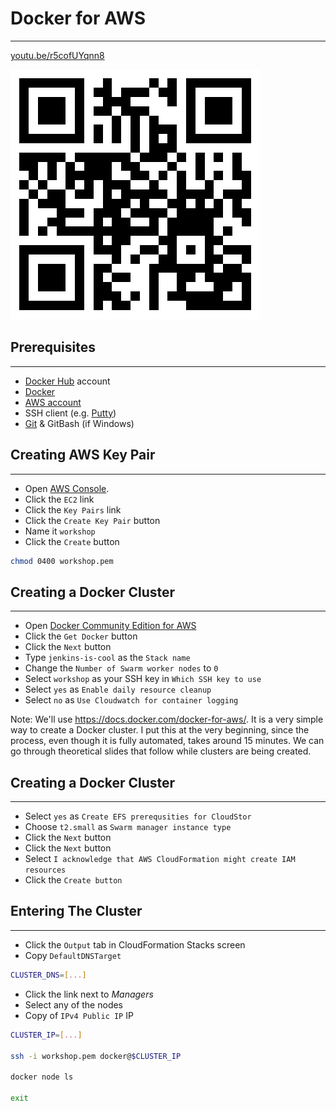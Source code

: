 # Docker for AWS

---

[youtu.be/r5cofUYqnn8](https://youtu.be/r5cofUYqnn8)

![](img/docker-for-aws-qr.png)


## Prerequisites

---

* [Docker Hub](https://hub.docker.com/) account
* [Docker](https://www.docker.com/)
* [AWS account](https://aws.amazon.com/)
* SSH client (e.g. [Putty](http://www.putty.org/))
* [Git](https://git-scm.com/) & GitBash (if Windows)


## Creating AWS Key Pair

---

* Open [AWS Console](console.aws.amazon.com).
* Click the `EC2` link
* Click the `Key Pairs` link
* Click the `Create Key Pair` button
* Name it `workshop`
* Click the `Create` button

```bash
chmod 0400 workshop.pem
```


## Creating a Docker Cluster

---

* Open [Docker Community Edition for AWS](https://store.docker.com/editions/community/docker-ce-aws)
* Click the `Get Docker` button
* Click the `Next` button
* Type `jenkins-is-cool` as the `Stack name`
* Change the `Number of Swarm worker nodes` to `0`
* Select `workshop` as your SSH key in `Which SSH key to use`
* Select `yes` as `Enable daily resource cleanup`
* Select `no` as `Use Cloudwatch for container logging`

Note:
We'll use https://docs.docker.com/docker-for-aws/. It is a very simple way to create a Docker cluster. I put this at the very beginning, since the process, even though it is fully automated, takes around 15 minutes. We can go through theoretical slides that follow while clusters are being created.


## Creating a Docker Cluster

---

* Select `yes` as `Create EFS prerequsities for CloudStor`
* Choose `t2.small` as `Swarm manager instance type`
* Click the `Next` button
* Click the `Next` button
* Select `I acknowledge that AWS CloudFormation might create IAM resources`
* Click the `Create button`


## Entering The Cluster

---

* Click the `Output` tab in CloudFormation Stacks screen
* Copy `DefaultDNSTarget`

```bash
CLUSTER_DNS=[...]
```

* Click the link next to *Managers*
* Select any of the nodes
* Copy of `IPv4 Public IP` IP

```bash
CLUSTER_IP=[...]

ssh -i workshop.pem docker@$CLUSTER_IP

docker node ls

exit
```
